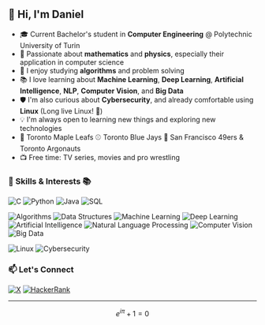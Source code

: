 <!--
**thedanicode24/thedanicode24** is a ✨ _special_ ✨ repository because its `README.md` (this file) appears on your GitHub profile.

Here are some ideas to get you started:

- 🔭 I’m currently working on ...
- 🌱 I’m currently learning ...
- 👯 I’m looking to collaborate on ...
- 🤔 I’m looking for help with ...
- 💬 Ask me about ...
- 📫 How to reach me: ...
- 😄 Pronouns: ...
- ⚡ Fun fact: ...
-->


## 👋 Hi, I'm Daniel

- 🎓 Current Bachelor's student in **Computer Engineering** @ Polytechnic University of Turin
- 🧮 Passionate about **mathematics** and **physics**, especially their application in computer science  
- 🧠 I enjoy studying **algorithms** and problem solving  
- 📚 I love learning about **Machine Learning**, **Deep Learning**, **Artificial Intelligence**, **NLP**, **Computer Vision**, and **Big Data**  
- 🛡️ I'm also curious about **Cybersecurity**, and already comfortable using **Linux** (Long live Linux! 🐧)  
- 💡 I'm always open to learning new things and exploring new technologies
- 🏒 Toronto Maple Leafs ⚾ Toronto Blue Jays 🏈 San Francisco 49ers & Toronto Argonauts
- 📺 Free time: TV series, movies and pro wrestling

### 🔧 Skills & Interests 📚

![C](https://img.shields.io/badge/C-00599C?style=for-the-badge&logo=c&logoColor=white)
![Python](https://img.shields.io/badge/Python-3776AB?style=for-the-badge&logo=python&logoColor=white)
![Java](https://img.shields.io/badge/Java-007396?style=for-the-badge&logo=java&logoColor=white)
![SQL](https://img.shields.io/badge/SQL-4479A1?style=for-the-badge&logo=sqlite&logoColor=white)

![Algorithms](https://img.shields.io/badge/Algorithms-ff69b4?style=for-the-badge&logo=algolia&logoColor=white)
![Data Structures](https://img.shields.io/badge/Data%20Structures-4caf50?style=for-the-badge)
![Machine Learning](https://img.shields.io/badge/Machine%20Learning-f7931e?style=for-the-badge&logo=tensorflow&logoColor=white)
![Deep Learning](https://img.shields.io/badge/Deep%20Learning-ff6f61?style=for-the-badge)
![Artificial Intelligence](https://img.shields.io/badge/AI-008080?style=for-the-badge)
![Natural Language Processing](https://img.shields.io/badge/NLP-673ab7?style=for-the-badge)
![Computer Vision](https://img.shields.io/badge/Computer%20Vision-3f51b5?style=for-the-badge)
![Big Data](https://img.shields.io/badge/Big%20Data-ef6c00?style=for-the-badge)

![Linux](https://img.shields.io/badge/Linux-FCC624?style=for-the-badge&logo=linux&logoColor=black)
![Cybersecurity](https://img.shields.io/badge/Cybersecurity-ff5722?style=for-the-badge)



### 📫 Let's Connect

[![X](https://img.shields.io/badge/X-1DA1F2?style=for-the-badge&logo=x&logoColor=white)](https://x.com/thedanicode24)
[![HackerRank](https://img.shields.io/badge/HackerRank-Profile-2EC866?style=for-the-badge&logo=hackerrank&logoColor=white)](https://www.hackerrank.com/thedanicode24)  

---

$$
e^{i\pi} + 1 = 0
$$


